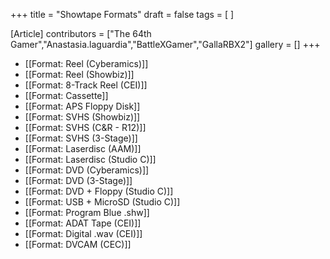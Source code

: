 +++
title = "Showtape Formats"
draft = false
tags = [ ]

[Article]
contributors = ["The 64th Gamer","Anastasia.laguardia","BattleXGamer","GallaRBX2"]
gallery = []
+++
* [[Format: Reel (Cyberamics)]]
* [[Format: Reel (Showbiz)]]
* [[Format: 8-Track Reel (CEI)]]
* [[Format: Cassette]]
* [[Format: APS Floppy Disk]]
* [[Format: SVHS (Showbiz)]]
* [[Format: SVHS (C&R - R12)]]
* [[Format: SVHS (3-Stage)]]
* [[Format: Laserdisc (AAM)]]
* [[Format: Laserdisc (Studio C)]]
* [[Format: DVD (Cyberamics)]]
* [[Format: DVD (3-Stage)]]
* [[Format: DVD + Floppy (Studio C)]]
* [[Format: USB + MicroSD (Studio C)]]
* [[Format: Program Blue .shw]]
* [[Format: ADAT Tape (CEI)]]
* [[Format: Digital .wav (CEI)]]
* [[Format: DVCAM (CEC)]]